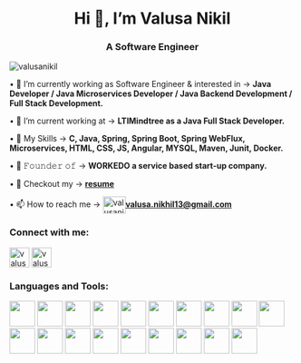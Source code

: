 <h1 align="center">Hi 👋, I’m Valusa Nikil</h1>

<!--**valusanikil/valusanikil** is a ✨ _special_ ✨ repository because its `README.md` (this file) appears on your GitHub profile.-->

<h3 align="center">A Software Engineer</h3>
<p align="left"> <img src="https://komarev.com/ghpvc/?username=valusanikil&label=Profile%20views&color=0e75b6&style=flat" alt="valusanikil" /> </p>
<p>&#x2022; 🔭 I’m currently working as Software Engineer & interested in -> <strong>Java Developer / Java Microservices Developer / Java Backend Development / Full Stack Development.</strong></p>
<p>&#x2022; 🤝 I’m current working at -> <strong>LTIMindtree as a Java Full Stack Developer.</strong></p>
<p>&#x2022; 💞️ My Skills -> <strong>C, Java, Spring, Spring Boot, Spring WebFlux, Microservices, HTML, CSS, JS, Angular, MYSQL, Maven, Junit, Docker.</strong></p>
<p>&#x2022; 💼 𝙵𝚘𝚞𝚗𝚍𝚎𝚛 𝚘𝚏 -> <strong>WORKEDO a service based start-up company.</strong></p>
<p>&#x2022; 📝 Checkout my -> <a href="https://drive.google.com/file/d/1L73b9_rZbCRbA3OvUi_YEDxuJ44Irktv/view"><strong>resume</strong></a></p>
<p>&#x2022; 📫 How to reach me -> <a href="mailto:valusa.nikhil13@gmail.com"><img align="center" src="https://user-images.githubusercontent.com/56149197/218254506-dd38dc25-4dc9-4f24-be93-d05a7be9c3d6.png" alt="valusanikil" height="30" width="40" /><strong>valusa.nikhil13@gmail.com</strong></a></p>

<h3 align="left">Connect with me:</h3>
<a href="https://linkedin.com/in/nikil-valusa" target="blank"><img align="center" src="https://raw.githubusercontent.com/Raymo111/Raymo111/master/socials/linkedin.png" alt="valusanikil" height="35em" /></a>
<a href="https://instagram.com/valusanikil" target="blank"><img align="center" src="https://raw.githubusercontent.com/Raymo111/Raymo111/master/socials/instagram.svg" alt="valusanikil" height="35em"/></a>

<h3 align="left">Languages and Tools:</h3>
<div>
  <img src="https://user-images.githubusercontent.com/25181517/192106070-46255bcf-65e6-4c6b-a296-bf8d0d8fb2a7.png" height="45em"/>
  <img src="https://user-images.githubusercontent.com/25181517/117201156-9a724800-adec-11eb-9a9d-3cd0f67da4bc.png" height="45em"/>
  <img src="https://user-images.githubusercontent.com/25181517/117201470-f6d56780-adec-11eb-8f7c-e70e376cfd07.png" height="45em"/>
  <img src="https://user-images.githubusercontent.com/25181517/183891303-41f257f8-6b3d-487c-aa56-c497b880d0fb.png" height="45em"/>
  <img src="https://user-images.githubusercontent.com/25181517/192158954-f88b5814-d510-4564-b285-dff7d6400dad.png" height="45em"/>
  <img src="https://user-images.githubusercontent.com/25181517/183898674-75a4a1b1-f960-4ea9-abcb-637170a00a75.png" height="45em"/>
  <img src="https://user-images.githubusercontent.com/25181517/117447155-6a868a00-af3d-11eb-9cfe-245df15c9f3f.png" height="45em"/>
  <img src="https://user-images.githubusercontent.com/25181517/183890595-779a7e64-3f43-4634-bad2-eceef4e80268.png" height="45em"/>
  <img src="https://user-images.githubusercontent.com/25181517/183896128-ec99105a-ec1a-4d85-b08b-1aa1620b2046.png" height="45em"/>
  <img src="https://user-images.githubusercontent.com/25181517/117207242-07d5a700-adf4-11eb-975e-be04e62b984b.png" height="45em"/>
  <img src="https://user-images.githubusercontent.com/25181517/117207330-263ba280-adf4-11eb-9b97-0ac5b40bc3be.png" height="45em"/>
  <img src="https://user-images.githubusercontent.com/25181517/182534006-037f08b5-8e7b-4e5f-96b6-5d2a5558fa85.png" height="45em"/>  
  <img src="https://user-images.githubusercontent.com/25181517/117533873-484d4480-afef-11eb-9fad-67c8605e3592.png" height="45em"/>
  <img src="https://user-images.githubusercontent.com/25181517/183892181-ad32b69e-3603-418c-b8e7-99e976c2a784.png" height="45em"/>
  <img src="https://user-images.githubusercontent.com/25181517/192107858-fe19f043-c502-4009-8c47-476fc89718ad.png" height="45em"/>
  <img src="https://user-images.githubusercontent.com/25181517/192108374-8da61ba1-99ec-41d7-80b8-fb2f7c0a4948.png" height="45em"/>
  <img src="https://user-images.githubusercontent.com/25181517/192108890-200809d1-439c-4e23-90d3-b090cf9a4eea.png" height="45em"/>
  <img src="https://user-images.githubusercontent.com/25181517/192108892-6e9b5cdf-4e35-4a70-ad9a-801a93a07c1c.png" height="45em"/>
  <img src="https://user-images.githubusercontent.com/25181517/192109061-e138ca71-337c-4019-8d42-4792fdaa7128.png" height="45em"/>
</div>
